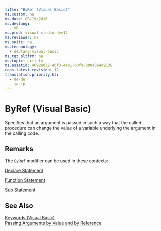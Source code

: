 ```yaml
---
title: "ByRef (Visual Basic)"
ms.custom: na
ms.date: 09/19/2016
ms.devlang: 
  - VB
ms.prod: visual-studio-dev14
ms.reviewer: na
ms.suite: na
ms.technology: 
  - devlang-visual-basic
ms.tgt_pltfrm: na
ms.topic: article
ms.assetid: 4692e032-46f3-4e41-b0fa-3004364d9138
caps.latest.revision: 12
translation.priority.ht: 
  - de-de
  - ja-jp
---
```

# ByRef (Visual Basic)
Specifies that an argument is passed in such a way that the called procedure can change the value of a variable underlying the argument in the calling code.  
  
## Remarks  
 The `ByRef` modifier can be used in these contexts:  
  
 [Declare Statement](../Topic/Declare%20Statement.md)  
  
 [Function Statement](../Topic/Function%20Statement%20\(Visual%20Basic\).md)  
  
 [Sub Statement](../Topic/Sub%20Statement%20\(Visual%20Basic\).md)  
  
## See Also  
 [Keywords (Visual Basic)](../vs140/Keywords--Visual-Basic-.md)   
 [Passing Arguments by Value and by Reference](../vs140/Passing-Arguments-by-Value-and-by-Reference--Visual-Basic-.md)